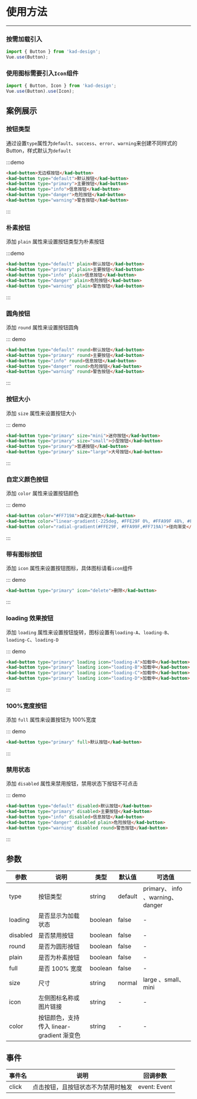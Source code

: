 # 使用方法

---

### 按需加载引入

```js
import { Button } from 'kad-design';
Vue.use(Button);
```

### 使用图标需要引入`Icon`组件

```js
import { Button, Icon } from 'kad-design';
Vue.use(Button).use(Icon);
```

## 案例展示

### 按钮类型

通过设置`type`属性为`default`、`success`、`error`、`warning`来创建不同样式的 Button，样式默认为`default`

:::demo

```html
<kad-button>无边框按钮</kad-button>
<kad-button type="default">默认按钮</kad-button>
<kad-button type="primary">主要按钮</kad-button>
<kad-button type="info">信息按钮</kad-button>
<kad-button type="danger">危险按钮</kad-button>
<kad-button type="warning">警告按钮</kad-button>
```

:::

### 朴素按钮

添加 `plain` 属性来设置按钮类型为朴素按钮

:::demo

```html
<kad-button type="default" plain>默认按钮</kad-button>
<kad-button type="primary" plain>主要按钮</kad-button>
<kad-button type="info" plain>信息按钮</kad-button>
<kad-button type="danger" plain>危险按钮</kad-button>
<kad-button type="warning" plain>警告按钮</kad-button>
```

:::

### 圆角按钮

添加 `round` 属性来设置按钮圆角

::: demo

```html
<kad-button type="default" round>默认按钮</kad-button>
<kad-button type="primary" round>主要按钮</kad-button>
<kad-button type="info" round>信息按钮</kad-button>
<kad-button type="danger" round>危险按钮</kad-button>
<kad-button type="warning" round>警告按钮</kad-button>
```

:::

### 按钮大小

添加 `size` 属性来设置按钮大小

::: demo

```html
<kad-button type="primary" size="mini">迷你按钮</kad-button>
<kad-button type="primary" size="small">小型按钮</kad-button>
<kad-button type="primary">普通按钮</kad-button>
<kad-button type="primary" size="large">大号按钮</kad-button>
```

:::

### 自定义颜色按钮

添加 `color` 属性来设置按钮颜色

::: demo

```html
<kad-button color="#FF719A">自定义颜色</kad-button>
<kad-button color="linear-gradient(-225deg, #FFE29F 0%, #FFA99F 48%, #FF719A 100%)">线性渐变</kad-button>
<kad-button color="radial-gradient(#FFE29F, #FFA99F,#FF719A)">径向渐变</kad-button>
```

:::

### 带有图标按钮

添加 `icon` 属性来设置按钮图标，具体图标请看`icon`组件

::: demo

```html
<kad-button type="primary" icon="delete">删除</kad-button>
```

:::

### loading 效果按钮

添加 `loading` 属性来设置按钮旋转，图标设置有`loading-A`、`loading-B`、`loading-C`、`loading-D`

::: demo

```html
<kad-button type="primary" loading icon="loading-A">加载中</kad-button>
<kad-button type="primary" loading icon="loading-B">加载中</kad-button>
<kad-button type="primary" loading icon="loading-C">加载中</kad-button>
<kad-button type="primary" loading icon="loading-D">加载中</kad-button>
```

:::

### 100%宽度按钮

添加 `full` 属性来设置按钮为 100%宽度

::: demo

```html
<kad-button type="primary" full>默认按钮</kad-button>
```

:::

### 禁用状态

添加 `disabled` 属性来禁用按钮，禁用状态下按钮不可点击

::: demo

```html
<kad-button type="default" disabled>默认按钮</kad-button>
<kad-button type="primary" disabled>主要按钮</kad-button>
<kad-button type="info" disabled>信息按钮</kad-button>
<kad-button type="danger" disabled plain>危险按钮</kad-button>
<kad-button type="warning" disabled round>警告按钮</kad-button>
```

:::

## 参数

| 参数     | 说明                                      | 类型    | 默认值  | 可选值                            |
| -------- | ----------------------------------------- | ------- | ------- | --------------------------------- |
| type     | 按钮类型                                  | string  | default | primary、 info 、warning、 danger |
| loading  | 是否显示为加载状态                        | boolean | false   | -                                 |
| disabled | 是否禁用按钮                              | boolean | false   | -                                 |
| round    | 是否为圆形按钮                            | boolean | false   | -                                 |
| plain    | 是否为朴素按钮                            | boolean | false   | -                                 |
| full     | 是否 100% 宽度                            | boolean | false   | -                                 |
| size     | 尺寸                                      | string  | normal  | large 、small、mini               |
| icon     | 左侧图标名称或图片链接                    | string  | -       | -                                 |
| color    | 按钮颜色，支持传入 linear-gradient 渐变色 | string  | -       | -                                 |

## 事件

| 事件名 | 说明                               | 回调参数     |
| ------ | ---------------------------------- | ------------ |
| click  | 点击按钮，且按钮状态不为禁用时触发 | event: Event |
